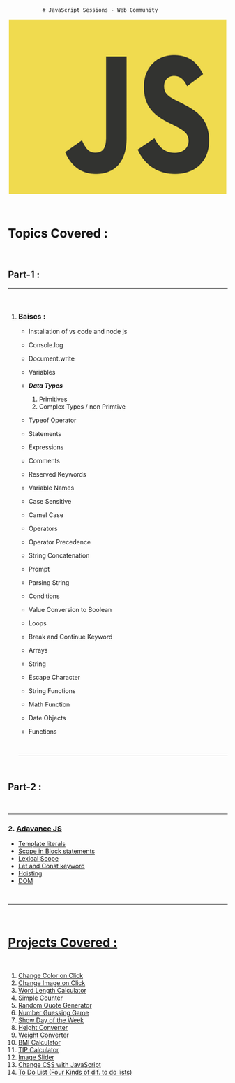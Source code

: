 

               # JavaScript Sessions - Web Community
 

<p align="center">
<img src= images\JavaScript-logo-1024x1024.png 
width= 500px height = 400px ></img>
</p>
<br>

# Topics Covered :

<br>

## Part-1 :


***

<br>

1. ### Baiscs :
   - Installation of vs code and node js
   - Console.log
	- Document.write
	- Variables
	- ***Data Types***
      1. Primitives
      1. Complex Types / non Primtive

   - Typeof Operator
	- Statements
	- Expressions
	- Comments
   -	Reserved Keywords
   -	Variable Names
   -	Case Sensitive
   -	Camel Case
   -	Operators
   -	Operator Precedence
   -	String Concatenation
   -	Prompt
   -	Parsing String
   -	Conditions
   -	Value Conversion to Boolean
   -	Loops
   -	Break and Continue Keyword
   -	Arrays
   -	String
   -	Escape Character
   -	String Functions
   -	Math Function
   -	Date Objects
   -	Functions

   <br>

   ---
<br>

## Part-2 :
<br>

***
 ### 2. <u>Adavance JS
-	Template literals
-	Scope in Block statements
-	Lexical Scope
-	Let and Const keyword
-	Hoisting
-	DOM

<br>

---

<br>

# Projects Covered :

<br>

1.	Change Color on Click
2.	Change Image on Click
3.	Word Length Calculator
4.	Simple Counter
5.	Random Quote Generator
6.	Number Guessing Game
7.	Show Day of the Week
8.	Height Converter
9.	Weight Converter
10.	BMI Calculator
11.	TIP Calculator
12.	Image Slider
13.	Change CSS with JavaScript
14.	To Do List (Four Kinds of dif. to do lists)
